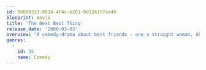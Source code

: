 ```yaml
---
id: 0d890333-062d-4f4c-b201-9d1241f7ae40
blueprint: movie
title: 'The Next Best Thing'
release_date: '2000-03-03'
overview: "A comedy-drama about best friends - one a straight woman, Abbie, the other a gay man, Robert - who decide to have a child together. Five years later, Abbie falls in love with a straight man and wants to move away with her and Robert's little boy Sam, and a nasty custody battle ensues."
genres:
  -
    id: 35
    name: Comedy
---
```

